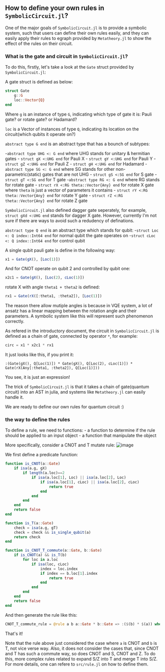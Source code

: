 ## How to define your own rules in `SymbolicCircuit.jl`?

One of the major goals of `SymbolicCircuit.jl` is to provide a symbolic system, such that users can define their own rules easily, and they can easily apply their rules to egraph provided by `Metatheory.jl` to show the effect of the rules on their circuit.

### What is the gate and circuit in `SymbolicCircuit.jl`?
To do this, firstly, let's take a look at the `Gate` struct provided by `SymbolicCircuit.jl`:

A gate struct is defined as below:
```julia
struct Gate 
    g::G
    loc::Vector{Q}
end
```
Where `g` is an instance of type `G`, indicating which type of gate it is: Pauli gate? or rotate gate? or Hadamard?

`loc` is a Vector of instances of type `Q`, indicating its location on the circuit(which qubits it operate on?)

`abstract type G end` is an abstract type that has a bounch of subtypes:

 -`abstract type UHG <: G end` where UHG stands for unitary & hermitian gates
    - `struct gX <:UHG end` for Pauli X
    - `struct gY <:UHG end` for Pauli Y
    - `struct gZ <:UHG end` for Pauli Z
    - `struct gH <:UHG end` for Hadamard
 -`abstract type SG <: G end` where SG stands for other non-parametric(static) gates that are not UHG
    - `struct gS <:SG end` for S gate
    - `struct gT <:SG end` for T gate
 -`abstract type RG <: G end` where RG stands for rotate gate
    - `struct rX <:RG theta::Vector{Any} end` for rotate X gate where `theta` is just a vector of parameters it contains
    - `struct rY <:RG theta::Vector{Any} end` for rotate Y gate
    - `struct rZ <:RG theta::Vector{Any} end` for rotate Z gate

`SymbolicCircuit.jl` also defined dagger gate seperately, for example, `struct gXd <:UHG end` stands for dagger X gate. However, currently I'm not sure if there are ways to avoid such a redudency of definations.

`abstract type Q end` is an abstract type which stands for qubit:
 -`struct Loc <: Q index::Int64 end` for normal qubit the gate operates on
 -`struct cLoc <: Q index::Int64 end` for control qubit

A single qubit pauli gate is define in the following way:
```julia
x1 = Gate(gX(), [Loc(1)])
```
And for CNOT operate on qubit 2 and controlled by qubit one:
```julia
x2c1 = Gate(gX(), [Loc(2), cLoc(1)])
```

rotate X with angle `theta1 + theta2` is defined:
```julia
rx1 = Gate(rX([:theta1, :theta2]), [Loc(1)])
```
The reason there allow mutiple angles is because in VQE system, a lot of ansatz has a linear mapping between the rotation angle and their parameters. A symbolic system like this will represent such phenomenon correctly.

As refered in the introductory document, the circuit in `SymbolicCircuit.jl` is defined as a chain of gate, connected by operator `*`, for example:
```julia
circ = x1 * x2c1 * rx1
```
It just looks like this, if you print it:
```
:(Gate(gX(), Q[Loc(1)]) * Gate(gX(), Q[Loc(2), cLoc(1)]) * Gate(rX(Any[:theta1, :theta2]), Q[Loc(1)]))
```

You see, it is just an expression!

The trick of `SymbolicCircuit.jl` is that it takes a chain of gate(quantum circuit) into an AST in julia, and systems like `Metatheory.jl` can easily handle it.

We are ready to define our own rules for quantum circuit :)

### the way to define the rules

To define a rule, we need to functions:
    - a function to determine if the rule should be applied to an input object
    - a function that manipulate the object

More specifically, consider a CNOT and T mutate rule:
![image]("./CNOT_T_commute.png")

We first define a predicate function:
```julia
function is_CNOT(a::Gate)
    if isa(a.g, gX)
        if length(a.loc)==2
            if isa(a.loc[1], Loc) || isa(a.loc[2], Loc)
                if isa(a.loc[1], cLoc) || isa(a.loc[2], cLoc)
                    return true 
                end 
            end 
        end 
    end
    return false 
end

function is_T(a::Gate)
    check = isa(a.g, gT)
    check = check && is_single_qubit(a)
    return check
end

function is_CNOT_T_commute(a::Gate, b::Gate)
    if is_CNOT(a) && is_T(b)
        for loc in a.loc 
            if isa(loc, cLoc)
                index = loc.index 
                if index == b.loc[1].index 
                    return true 
                end 
            end 
        end 
    end 
    return false 
end
```

And then generate the rule like this:
```julia
CNOT_T_commute_rule = @rule a b a::Gate * b::Gate => :($(b) * $(a)) where is_CNOT_T_commute(a, b)
```

That's it!

Note that the rule above just considered the case where `a` is CNOT and `b` is T, not vice verse way. Also, it does not consider the cases that, since CNOT and T has such a commute way, so does CNOT and S, CNOT and Z. To do this, more complex rules related to expand S/Z into T and merge T into S/Z. For more details, one can refere to `src/rule.jl` on how to define them.